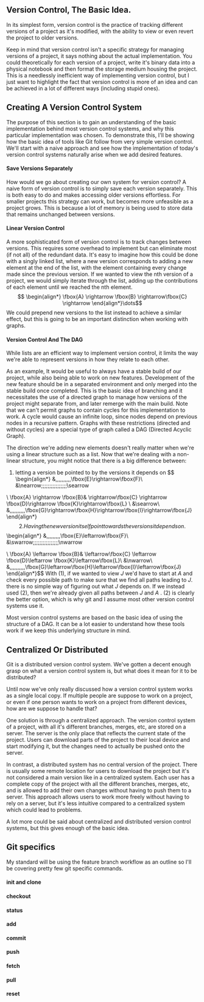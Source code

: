 ## Version Control, The Basic Idea.
In its simplest form, version control is the practice of tracking different versions of a project as it's modified, with the ability to view or even revert the project to older versions. 

Keep in mind that version control isn't a specific strategy for managing versions of a project, it says nothing about the actual implementation. You could theoretically for each version of a project, write it's binary data into a physical notebook and then format the storage medium housing the project. This is a needlessly inefficient way of implementing version control, but I just want to highlight the fact that version control is more of an idea and can be achieved in a lot of different ways (including stupid ones).
## Creating A Version Control System
The purpose of this section is to gain an understanding of the basic implementation behind most version control systems, and why this particular implementation was chosen. To demonstrate this, I'll be showing how the basic idea of tools like Git follow from very simple version control. We'll start with a naive approach and see how the implementation of today's version control systems naturally arise when we add desired features. 
#### Save Versions Separately
How would we go about creating our own system for version control? A naive form of version control is to simply save each version separately. This is both easy to do and makes accessing older versions effortless. For smaller projects this strategy can work, but becomes more unfeasible as a project grows. This is because a lot of memory is being used to store data that remains unchanged between versions.  
#### Linear Version Control
A more sophisticated form of version control is to track changes between versions. This requires some overhead to implement but can eliminate most (if not all) of the redundant data. It's easy to imagine how this could be done with a singly linked list, where a new version corresponds to adding a new element at the end of the list, with the element containing every change made since the previous version. If we wanted to view the nth version of a project, we would simply iterate through the list, adding up the contributions of each element until we reached the nth element.
$$
\begin{align*}
\fbox{A} \rightarrow \fbox{B} \rightarrow\fbox{C} \rightarrow
\end{align*}\dots$$We could prepend new versions to the list instead to achieve a similar effect, but this is going to be an important distinction when working with graphs. 
#### Version Control And The DAG
While lists are an efficient way to implement version control, it limits the way we're able to represent versions in how they relate to each other. 

As an example, It would be useful to always have a stable build of our project, while also being able to work on new features. Development of the new feature should be in a separated environment and only merged into the stable build once completed. This is the basic idea of branching and it necessitates the use of a directed graph to manage how versions of the project might separate from, and later remerge with the main build. Note that we can't permit graphs to contain cycles for this implementation to work. A cycle would cause an infinite loop, since nodes depend on previous nodes in a recursive pattern. Graphs with these restrictions (directed and without cycles) are a special type of graph called a DAG (Directed Acyclic Graph).  

The direction we're adding new elements doesn't really matter when we're using a linear structure such as a list. Now that we're dealing with a non-linear structure, you might notice that there is a big difference between:
1. letting a version be pointed to by the versions it depends on
$$
\begin{align*}
&\,\,\,\,\,\,\,\,\,\,\fbox{E}\rightarrow\fbox{F}\\
&\nearrow\;\;\;\;\;\;\;\;\;\;\;\;\;\;\;\;\searrow

\\
\fbox{A} \rightarrow \fbox{B}& \rightarrow\fbox{C} \rightarrow \fbox{D}\rightarrow \fbox{K}\rightarrow\fbox{L}
\\
&\searrow\\
&\,\,\,\,\,\,\,\,\,\,\fbox{G}\rightarrow\fbox{H}\rightarrow\fbox{I}\rightarrow\fbox{J}
\end{align*}$$
2. Having the new version itself point towards the versions it depends on.
$$
\begin{align*}
&\,\,\,\,\,\,\,\,\,\fbox{E}\leftarrow\fbox{F}\\
&\swarrow\;\;\;\;\;\;\;\;\;\;\;\;\;\;\;\;\nwarrow

\\
\fbox{A} \leftarrow \fbox{B}& \leftarrow\fbox{C} \leftarrow \fbox{D}\leftarrow \fbox{K}\leftarrow\fbox{L}\\
&\nwarrow\\
&\,\,\,\,\,\,\,\,\,\,\fbox{G}\leftarrow\fbox{H}\leftarrow\fbox{I}\leftarrow\fbox{J}
\end{align*}$$
With (1), if we wanted to view $J$ we'd have to start at $A$ and check every possible path to make sure that we find all paths leading to $J$. there is no simple way of figuring out what $J$ depends on. If we instead used (2), then we're already given all paths between $J$ and $A$ . (2) is clearly the better option, which is why git and I assume most other version control systems use it.

Most version control systems are based on the basic idea of using the structure of a DAG. It can be a lot easier to understand how these tools work if we keep this underlying structure in mind. 
## Centralized Or Distributed
Git is a distributed version control system. We've gotten a decent enough grasp on what a version control system is, but what does it mean for it to be distributed?

Until now we've only really discussed how a version control system works as a single local copy. If multiple people are suppose to work on a project, or even if one person wants to work on a project from different devices, how are we suppose to handle that?  

One solution is through a centralized approach. The version control system of a project, with all it's different branches, merges, etc, are stored on a server. The server is the only place that reflects the current state of the project. Users can download parts of the project to their local device and start modifying it, but the changes need to actually be pushed onto the server.

In contrast, a distributed system has no central version of the project. There is usually some remote location for users to download the project but it's not considered a main version like in a centralized system. Each user has a complete copy of the project with all the different branches, merges, etc, and is allowed to add their own changes without having to push them to a server. This approach allows users to work more freely without having to rely on a server, but it's less intuitive compared to a centralized system which could lead to problems.

A lot more could be said about centralized and distributed version control systems, but this gives enough of the basic idea.

## Git specifics

My standard will be using the feature branch workflow as an outline so I'll be covering pretty few git specific commands.
#### init and clone
#### checkout
#### status
#### add
#### commit
#### push 

#### fetch
#### pull
#### reset
